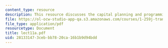 ```yaml
---
content_type: resource
description: This resource discusses the capital planning and programming at the MBTA.
file: https://ol-ocw-studio-app-qa.s3.amazonaws.com/courses/1-259j-transit-management-fall-2006/281331473cebbb7820ca16b1b9d94bdd_lect11a.pdf
file_type: application/pdf
resourcetype: Document
title: lect11a.pdf
uid: 28133147-3ceb-bb78-20ca-16b1b9d94bdd
---
```

